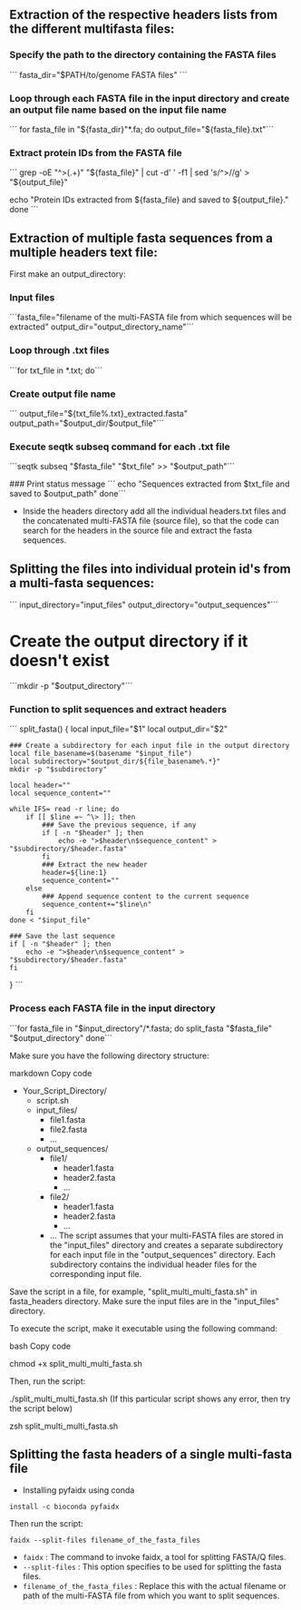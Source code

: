 
## Extraction of the respective headers lists from the different multifasta files:

### Specify the path to the directory containing the FASTA files
´´´ fasta_dir="$PATH/to/genome FASTA files" ´´´

### Loop through each FASTA file in the input directory and create an output file name based on the input file name
´´´ for fasta_file in "${fasta_dir}"*.fa; do
    output_file="${fasta_file}.txt"´´´

  ### Extract protein IDs from the FASTA file
 ´´´ 
 grep -oE "^>(.+)" "${fasta_file}" | cut -d' ' -f1 | sed 's/^>//g' > "${output_file}"

echo "Protein IDs extracted from ${fasta_file} and saved to ${output_file}."
done 
´´´



## Extraction of multiple fasta sequences from a multiple headers text file:


First make an output_directory:  


### Input files
´´´fasta_file="filename of the multi-FASTA file from which sequences will be extracted"
output_dir="output_directory_name"´´´

 ### Loop through .txt files
´´´for txt_file in *.txt; do´´´
  ### Create output file name
 ´´´ output_file="${txt_file%.txt}_extracted.fasta"
  output_path="$output_dir/$output_file"´´´

   ### Execute seqtk subseq command for each .txt file
  ´´´seqtk subseq "$fasta_file" "$txt_file" >> "$output_path"´´´

  ### Print status message
 ´´´ echo "Sequences extracted from $txt_file and saved to $output_path"
done´´´



* Inside the headers directory add all the individual headers.txt files and the concatenated multi-FASTA file (source file), so that the code can search for the headers in the source file and extract the fasta sequences.

## Splitting the files into individual protein id's from a multi-fasta sequences:

´´´ input_directory="input_files"
output_directory="output_sequences"´´´

# Create the output directory if it doesn't exist
´´´mkdir -p "$output_directory"´´´

### Function to split sequences and extract headers
´´´
split_fasta() {
    local input_file="$1"
    local output_dir="$2"

    ### Create a subdirectory for each input file in the output directory
    local file_basename=$(basename "$input_file")
    local subdirectory="$output_dir/${file_basename%.*}"
    mkdir -p "$subdirectory"

    local header=""
    local sequence_content=""

    while IFS= read -r line; do
        if [[ $line =~ ^\> ]]; then
            ### Save the previous sequence, if any
            if [ -n "$header" ]; then
                echo -e ">$header\n$sequence_content" > "$subdirectory/$header.fasta"
            fi
            ### Extract the new header
            header=${line:1}
            sequence_content=""
        else
            ### Append sequence content to the current sequence
            sequence_content+="$line\n"
        fi
    done < "$input_file"

    ### Save the last sequence
    if [ -n "$header" ]; then
        echo -e ">$header\n$sequence_content" > "$subdirectory/$header.fasta"
    fi
} ´´´

### Process each FASTA file in the input directory
´´´for fasta_file in "$input_directory"/*.fasta; do
    split_fasta "$fasta_file" "$output_directory"
done´´´


Make sure you have the following directory structure:

markdown
Copy code
- Your_Script_Directory/
  - script.sh
  - input_files/
    - file1.fasta
    - file2.fasta
    - ...
  - output_sequences/
    - file1/
      - header1.fasta
      - header2.fasta
      - ...
    - file2/
      - header1.fasta
      - header2.fasta
      - ...
    - ...
The script assumes that your multi-FASTA files are stored in the "input_files" directory and creates a separate subdirectory for each input file in the "output_sequences" directory. Each subdirectory contains the individual header files for the corresponding input file.

Save the script in a file, for example, "split_multi_multi_fasta.sh" in fasta_headers directory. Make sure the input files are in the "input_files" directory.

To execute the script, make it executable using the following command:

bash
Copy code

 chmod +x split_multi_multi_fasta.sh

Then, run the script:

./split_multi_multi_fasta.sh (If this particular script shows any error, then try the script below)

 zsh split_multi_multi_fasta.sh


## Splitting the fasta headers of a single multi-fasta file

* Installing pyfaidx using conda

```
install -c bioconda pyfaidx

```
Then run the script:

```
faidx --split-files filename_of_the_fasta_files

```

* ```faidx``` : The command to invoke faidx, a tool for splitting FASTA/Q files.
* ```--split-files``` : This option specifies to be used for splitting the fasta files.
* ```filename_of_the_fasta_files``` : Replace this with the actual filename or path of the multi-FASTA file from which you want to split sequences.


